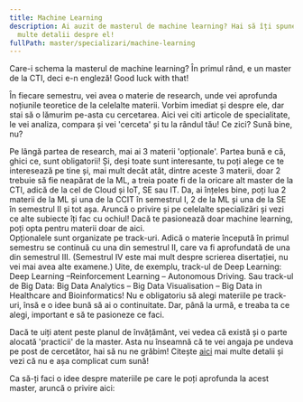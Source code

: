 ```yaml
---
title: Machine Learning
description: Ai auzit de masterul de machine learning? Hai să îți spunem noi mai
  multe detalii despre el!
fullPath: master/specializari/machine-learning
---
```

Care-i schema la masterul de machine learning? În primul rând, e un master de la CTI, deci e-n engleză! Good luck with that!

În fiecare semestru, vei avea o materie de research, unde vei aprofunda noțiunile teoretice de la celelalte materii. Vorbim imediat și despre ele, dar stai să o lămurim pe-asta cu cercetarea. Aici vei citi articole de specialitate, le vei analiza, compara și vei 'cerceta' și tu la rândul tău! Ce zici? Sună bine, nu? 

Pe lângă partea de research, mai ai 3 materii 'opționale'. Partea bună e că, ghici ce, sunt obligatorii! Și, deși toate sunt interesante, tu poți alege ce te interesează pe tine și, mai mult decât atât, dintre aceste 3 materii, doar 2 trebuie să fie neapărat de la ML, a treia poate fi de la oricare alt master de la CTI, adică de la cel de Cloud și IoT, SE sau IT. Da, ai înțeles bine, poți lua 2 materii de la ML și una de la CCIT în semestrul I, 2 de la ML și una de la SE în semestrul II și tot așa. Aruncă o privire și pe celelalte specializări și vezi ce alte subiecte îți fac cu ochiul! Dacă te pasionează doar machine learning, poți opta pentru materii doar de aici.\
Opționalele sunt organizate pe track-uri. Adică o materie începută în primul semestru se continuă cu una din semestrul II, care va fi aprofundată de una din semestrul III. (Semestrul IV este mai mult despre scrierea disertației, nu vei mai avea alte examene.) Uite, de exemplu, track-ul de Deep Learning: Deep Learning –Reinforcement Learning – Autonomous Driving. Sau track-ul de Big Data: Big Data Analytics – Big Data Visualisation – Big Data in Healthcare and Bioinformatics!  Nu e obligatoriu să alegi materiile pe track-uri, însă e o idee bună să ai o continuitate. Dar, până la urmă, e treaba ta ce alegi, important e să te pasioneze ce faci. 

Dacă te uiți atent peste planul de învățământ, vei vedea că există și o parte alocată 'practicii' de la master. Asta nu înseamnă că te vei angaja pe undeva pe post de cercetător, hai să nu ne grăbim! Citește [aici](https://ac.upt.ro/practica-master/) mai multe detalii și vezi că nu e așa complicat cum sună!

Ca să-ți faci o idee despre materiile pe care le poți aprofunda la acest master, aruncă o privire aici:

<Fig src="/uploads/ml.jpeg" alt="Disciplinele de la masterul de Machine Learning" caption="Disciplinele de la masterul de Machine Learning"></Fig>